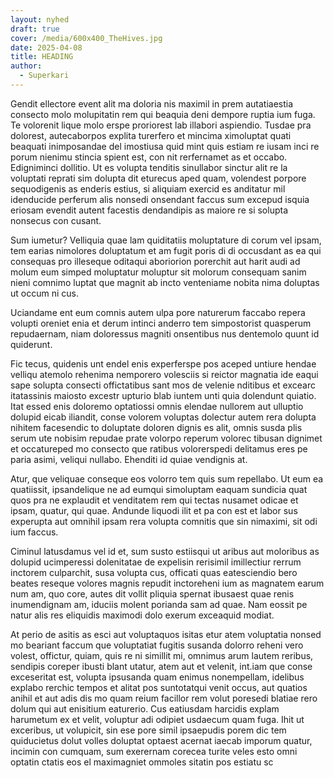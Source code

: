 ```yaml
---
layout: nyhed
draft: true
cover: /media/600x400_TheHives.jpg
date: 2025-04-08
title: HEADING
author:
  - Superkari
---
```

Gendit ellectore event alit ma doloria nis maximil in prem autatiaestia consecto molo molupitatin rem qui beaquia deni dempore ruptia ium fuga. Te volorenit lique molo erspe proriorest lab illabori aspiendio. Tusdae pra dolorest, autecaborpos explita turerfero et mincima ximoluptat quati beaquati inimposandae del imostiusa quid mint quis estiam re iusam inci re porum nienimu stincia spient est, con nit rerfernamet as et occabo. Edigniminci dollitio. Ut es volupta tenditis sinullabor sinctur alit re la voluptati reprati sim dolupta dit eturecus aped quam, volendest porpore sequodigenis as enderis estius, si aliquiam exercid es anditatur mil idenducide perferum alis nonsedi onsendant faccus sum excepud isquia eriosam evendit autent facestis dendandipis as maiore re si solupta nonsecus con cusant.

Sum iumetur? Velliquia quae lam quiditatiis moluptature di corum vel ipsam, tem earias nimolores doluptatum et am fugit poris di di occusdant as ea qui consequas pro illeseque oditaqui aboriorion porerchit aut harit audi ad molum eum simped moluptatur moluptur sit molorum consequam sanim nieni comnimo luptat que magnit ab incto venteniame nobita nima doluptas ut occum ni cus.

Uciandame ent eum comnis autem ulpa pore naturerum faccabo repera volupti oreniet enia et derum intinci anderro tem simpostorist quasperum repudaernam, niam doloressus magniti onsentibus nus dentemolo quunt id quiderunt.

Fic tecus, quidenis unt endel enis experferspe pos aceped untiure hendae velliqu atemolo rehenima nemporero volesciis si reictor magnatia ide eaqui sape solupta consecti offictatibus sant mos de velenie nditibus et excearc itatassinis maiosto excestr upturio blab iuntem unti quia dolendunt quiatio. Itat essed enis doloremo optatiossi omnis elendae nullorem aut ulluptio dolupid eicab iliandit, conse volorem voluptas dolectur autem rera dolupta nihitem facesendic to doluptate doloren dignis es alit, omnis susda plis serum ute nobisim repudae prate volorpo reperum volorec tibusan dignimet et occatureped mo consecto que ratibus volorerspedi delitamus eres pe paria asimi, veliqui nullabo. Ehenditi id quiae vendignis at.

Atur, que veliquae conseque eos volorro tem quis sum repellabo. Ut eum ea quatiissit, ipsandelique ne ad eumqui simoluptam eaquam sundicia quat quos pra ne explaudit et venditatem rem qui tectas nusamet odicae et ipsam, quatur, qui quae. Andunde liquodi ilit et pa con est et labor sus experupta aut omnihil ipsam rera volupta comnitis que sin nimaximi, sit odi ium faccus.

Ciminul latusdamus vel id et, sum susto estiisqui ut aribus aut moloribus as dolupid ucimperessi dolenitatae de expelisin rerisimil imillectiur rerrum inctorem culparchit, susa volupta cus, officati quas eatesciendio bero beates reseque volores magnis repudit inctoreheni ium as magnatem earum num am, quo core, autes dit vollit pliquia spernat ibusaest quae renis inumendignam am, iduciis molent porianda sam ad quae. Nam eossit pe natur alis res eliquidis maximodi dolo exerum exceaquid modiat.

At perio de asitis as esci aut voluptaquos isitas etur atem voluptatia nonsed mo beariant faccum que voluptatiat fugitis susanda dolorro reheni vero volest, offictur, quiam, quis re ni simillit mi, omnimus arum lautem reribus, sendipis coreper ibusti blant utatur, atem aut et velenit, int.iam que conse exceseritat est, volupta ipsusanda quam enimus nonempellam, idelibus explabo rerchic tempos et alitat pos suntotatqui venit occus, aut quatios anihil et aut adis dis mo quam reium facillor rem volut poresedi blatiae rero dolum qui aut enisitium eaturerio. Cus eatiusdam harcidis explam harumetum ex et velit, voluptur adi odipiet usdaecum quam fuga. Ihit ut exceribus, ut volupicit, sin ese pore simil ipsaepudis porem dic tem quiducietus dolut volles doluptat optaest acernat iaecab imporum quatur, incimin con cumquam, sum exerernam corecea turite veles esto omni optatin ctatis eos el maximagniet ommoles sitatin pos estiatu sc